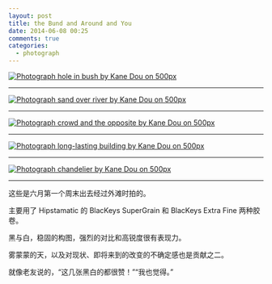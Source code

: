 ```yaml
---
layout: post
title: the Bund and Around and You
date: 2014-06-08 00:25
comments: true
categories:
  - photograph
---
```


<a href="http://500px.com/photo/72946039/hole-in-bush-by-kane-dou">
  <img class="oob" src="http://pic.yupoo.com/kols/DOzLBUGc/4xylO.jpg" alt="Photograph hole in bush by Kane Dou on 500px" />
</a>

---

<a href="http://500px.com/photo/72946037/sand-over-river-by-kane-dou">
  <img class="oob" src="http://pic.yupoo.com/kols/DOzLLXMl/ebtSm.jpg" alt="Photograph sand over river by Kane Dou on 500px">
</a>

---

<a href="http://500px.com/photo/72946041/crowd-and-the-opposite-by-kane-dou">
  <img class="oob" src="http://pic.yupoo.com/kols/DOzLH6BR/EL1Iy.jpg" alt="Photograph crowd and the opposite by Kane Dou on 500px">
</a>

---

<a href="http://500px.com/photo/72946043/long-lasting-building-by-kane-dou">
  <img class="oob" src="http://pic.yupoo.com/kols/DOzLjwEN/NEfAL.jpg" alt="Photograph long-lasting building by Kane Dou on 500px">
</a>

---

<a href="http://500px.com/photo/72946045/chandelier-by-kane-dou">
  <img class="oob" src="http://pic.yupoo.com/kols/DOzLDELx/7ReNm.jpg" alt="Photograph chandelier by Kane Dou on 500px">
</a>

---

这些是六月第一个周末出去经过外滩时拍的。

主要用了 Hipstamatic 的 BlacKeys SuperGrain 和 BlacKeys Extra Fine 两种胶卷。

黑与白，稳固的构图，强烈的对比和高锐度很有表现力。

雾蒙蒙的天，以及对现状、即将来到的改变的不确定感也是贡献之二。

就像老友说的，“这几张黑白的都很赞！”“我也觉得。”
